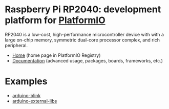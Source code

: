 
# Raspberry Pi RP2040: development platform for [PlatformIO](https://platformio.org)

RP2040 is a low-cost, high-performance microcontroller device with with a large on-chip memory, symmetric dual-core processor complex, and rich peripheral.

* [Home](https://platformio.org/platforms/raspberrypi) (home page in PlatformIO Registry)
* [Documentation](https://docs.platformio.org/page/platforms/raspberrypi.html) (advanced usage, packages, boards, frameworks, etc.)

# Examples

* [arduino-blink](https://github.com/platformio/platform-raspberrypi/tree/master/examples/arduino-blink)
* [arduino-external-libs](https://github.com/platformio/platform-raspberrypi/tree/master/examples/arduino-external-libs)
